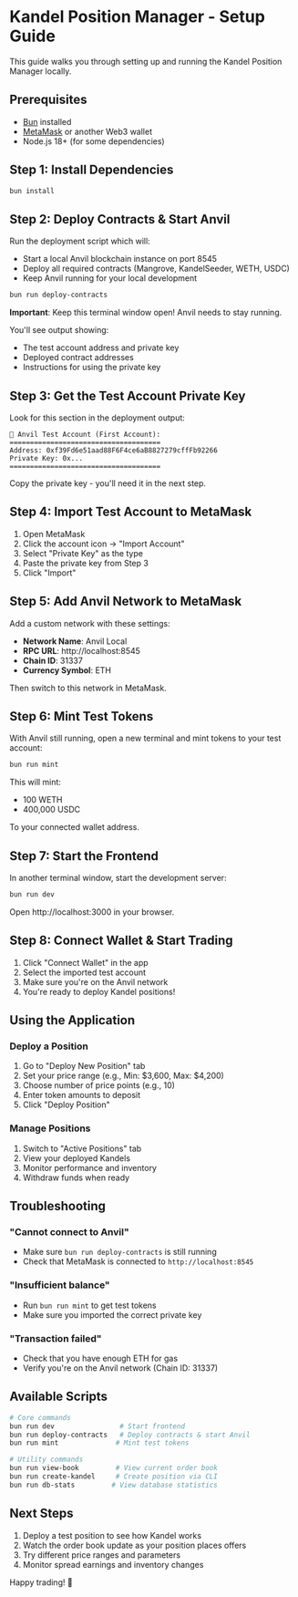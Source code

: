 # Kandel Position Manager - Setup Guide

This guide walks you through setting up and running the Kandel Position Manager locally.

## Prerequisites

- [Bun](https://bun.sh) installed
- [MetaMask](https://metamask.io) or another Web3 wallet
- Node.js 18+ (for some dependencies)

## Step 1: Install Dependencies

```bash
bun install
```

## Step 2: Deploy Contracts & Start Anvil

Run the deployment script which will:
- Start a local Anvil blockchain instance on port 8545
- Deploy all required contracts (Mangrove, KandelSeeder, WETH, USDC)
- Keep Anvil running for your local development

```bash
bun run deploy-contracts
```

**Important**: Keep this terminal window open! Anvil needs to stay running.

You'll see output showing:
- The test account address and private key
- Deployed contract addresses
- Instructions for using the private key

## Step 3: Get the Test Account Private Key

Look for this section in the deployment output:

```
🔑 Anvil Test Account (First Account):
=====================================
Address: 0xf39Fd6e51aad88F6F4ce6aB8827279cffFb92266
Private Key: 0x...
=====================================
```

Copy the private key - you'll need it in the next step.

## Step 4: Import Test Account to MetaMask

1. Open MetaMask
2. Click the account icon → "Import Account"
3. Select "Private Key" as the type
4. Paste the private key from Step 3
5. Click "Import"

## Step 5: Add Anvil Network to MetaMask

Add a custom network with these settings:

- **Network Name**: Anvil Local
- **RPC URL**: http://localhost:8545
- **Chain ID**: 31337
- **Currency Symbol**: ETH

Then switch to this network in MetaMask.

## Step 6: Mint Test Tokens

With Anvil still running, open a new terminal and mint tokens to your test account:

```bash
bun run mint
```

This will mint:
- 100 WETH
- 400,000 USDC

To your connected wallet address.

## Step 7: Start the Frontend

In another terminal window, start the development server:

```bash
bun run dev
```

Open http://localhost:3000 in your browser.

## Step 8: Connect Wallet & Start Trading

1. Click "Connect Wallet" in the app
2. Select the imported test account
3. Make sure you're on the Anvil network
4. You're ready to deploy Kandel positions!

## Using the Application

### Deploy a Position
1. Go to "Deploy New Position" tab
2. Set your price range (e.g., Min: $3,600, Max: $4,200)
3. Choose number of price points (e.g., 10)
4. Enter token amounts to deposit
5. Click "Deploy Position"

### Manage Positions
1. Switch to "Active Positions" tab
2. View your deployed Kandels
3. Monitor performance and inventory
4. Withdraw funds when ready

## Troubleshooting

### "Cannot connect to Anvil"
- Make sure `bun run deploy-contracts` is still running
- Check that MetaMask is connected to `http://localhost:8545`

### "Insufficient balance"
- Run `bun run mint` to get test tokens
- Make sure you imported the correct private key

### "Transaction failed"
- Check that you have enough ETH for gas
- Verify you're on the Anvil network (Chain ID: 31337)

## Available Scripts

```bash
# Core commands
bun run dev                # Start frontend
bun run deploy-contracts   # Deploy contracts & start Anvil
bun run mint              # Mint test tokens

# Utility commands
bun run view-book         # View current order book
bun run create-kandel     # Create position via CLI
bun run db-stats         # View database statistics
```

## Next Steps

1. Deploy a test position to see how Kandel works
2. Watch the order book update as your position places offers
3. Try different price ranges and parameters
4. Monitor spread earnings and inventory changes

Happy trading! 🚀